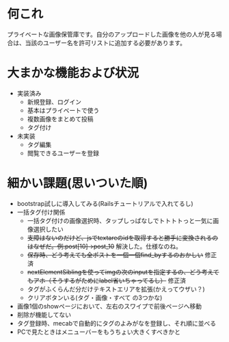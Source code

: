 # 何これ
プライベートな画像保管庫です。自分のアップロードした画像を他の人が見る場合は、当該のユーザー名を許可リストに追加する必要があります。

# 大まかな機能および状況
- 実装済み
  - 新規登録、ログイン
  - 基本はプライベートで使う
  - 複数画像をまとめて投稿
  - タグ付け
- 未実装
  - タグ編集
  - 閲覧できるユーザーを登録

# 細かい課題(思いついた順)
- bootstrap試しに導入してみる(Railsチュートリアルで入れてるし)
- 一括タグ付け関係
  - 一括タグ付けの画像選択時、タップしっぱなしでトトトトっと一気に画像選択したい
  - ~~支障はないのだけど、jsでtextareのidを取得すると勝手に変換されるのはなぜだ。例:post[10]→post_10~~ 解決した。仕様なのね。
  - ~~保存時、どう考えても全ポストを一個一個find_byするのおかしい~~ 修正済
  - ~~nextElementSiblingを使ってimgの次のinputを指定するの、どう考えてもアホ（そうするがためにlabel省いちゃってるし）~~ 修正済
  - タグがふくらんだ分だけテキストエリアを拡張(かえってウザい？)
  - クリアボタンいる(タグ・画像・すべて の3つかな)
- 画像1個のshowページにおいて、左右のスワイプで前後ページへ移動
- 削除が機能してない
- タグ登録時、mecabで自動的にタグのよみがなを登録し、それ順に並べる
- PCで見たときはメニューバーをもうちょい大きくすべきかと